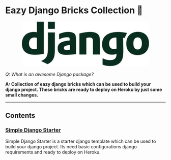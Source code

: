 # Eazy Django Bricks Collection 🧱

<div align="center">
  <img width="400" src="https://raw.githubusercontent.com/EasyFlutterApps/django_bricks/main/assets/django-logo.svg" alt="Django logo">
</div>

*Q: What is an awesome Django package?*

**A: Collection of eazy django bricks which can be used to build your django project. These bricks are ready to deploy on Heroku by just some small changes.**
<hr/>

## Contents

### [Simple Django Starter](https://github.com/EasyFlutterApps/django_bricks/tree/main/simple_django_starter)
Simple Django Starter is a starter django template which can be used to build your django project. Its need basic configurations django requirements and ready to deploy on Heroku.
